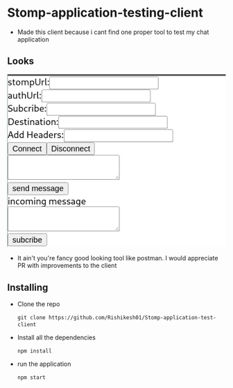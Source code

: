 # Stomp-application-testing-client

- Made this client because i cant find one proper tool to test my chat application

## Looks
  ![alt pic of client](https://github.com/Rishikesh01/Stomp-application-test-client/blob/a9ce4e824b7d6fdb1f7968bc9586de532968e577/2022-04-01_22-53.png)
- It ain't you're fancy good looking tool like postman. I would appreciate PR with improvements to the client

## Installing
- Clone the repo
    ```
    git clone https://github.com/Rishikesh01/Stomp-application-test-client
    ```
- Install all the dependencies 
    ```
    npm install
    ```
- run the application
    ```
    npm start
    ```

